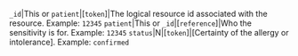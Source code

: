  `_id`|This or `patient`|[`token`]|The logical resource id associated with the resource. Example: `12345`
 `patient`|This or `_id`|[`reference`]|Who the sensitivity is for. Example: `12345`
 `status`|N|[`token`]|[Certainty of the allergy or intolerance]. Example: `confirmed`
